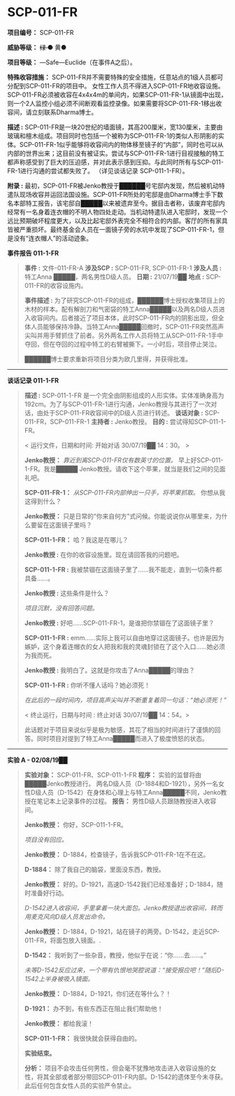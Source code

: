 # SCP-011-FR

**项目编号：**  SCP-011-FR

**威胁等级：**  <span style='text-decoration: line-through;'>&#32511; &#9679;</span> 黄●

**项目等级：**  —Safe—Euclide（在事件A之后）。

**特殊收容措施：**  SCP-011-FR并不需要特殊的安全措施，任意站点的1级人员都可分配到SCP-011-FR的项目中。 女性工作人员不得进入SCP-011-FR地收容设施。SCP-011-FR必须被收容在4x4x4m的单间内，如果SCP-011-FR-1从镜面中出现，则一个2人监控小组必须不间断观看监控录像。如果需要将SCP-011-FR-1移出收容间，请立刻联系Dharma博士。

**描述 :**  SCP-011-FR是一块20世纪的墙面镜，其高200厘米，宽130厘米，主要由玻璃和檀木组成。项目同时也包括一个被称为SCP-011-FR-1的类似人形阴影的实体。SCP-011-FR-1似乎能够将收容间内的物体移至镜子的“内部”，同时也可以从内部的世界出来；这目前没有被证实。尝试与SCP-011-FR-1进行目视接触的特工都声称感受到了巨大的压迫感，并对此表示感到压抑。与此同时所有与SCP-011-FR-1进行沟通的尝试都失败了。 （详见谈话记录 SCP-011-1-FR）。

**附录 :**  最初，SCP-011-FR被Jenko教授于██████号宅邸内发现，然后被机动特遣队现场收容并运回法国设施。SCP-011-FR所处的宅邸是由Dharma博士手下数名本部特工报告，该宅邸自█████以来被遗弃至今。据目击者称，该废弃宅邸内经常有一名身着连衣帽的不明人物四处走动。当机动特遣队进入宅邸时，发现一个远比预期破坏程度更大，以及比起宅邸外表完全不相符合的内部。客厅的所有家具皆被严重损坏。最终基金会人员在一面镜子旁的水坑中发现了SCP-011-FR-1，但是没有“连衣帽人”的活动迹象。

**事件报告 011-1-FR** 


> **事件 :**  文件-011-FR-A
**涉及SCP :**  SCP-011-FR, SCP-011-FR-1
**涉及人员 :**  特工Anna █████，两名男性D级人员。
**日期 :**  21/07/19██
**地点 :**  SCP-011-FR的收容设施内。
> 
> **事件描述 :**  为了研究SCP-011-FR的组成，██████博士授权收集项目上的木材的样本。配有解剖刀和气密袋的特工Anna█████以及两名D级人员进入收容间内。后者接近了项目本体，此时SCP-011-FR内的阴影出现，但全体人员能够保持冷静。当特工Anna█████回撤时，SCP-011-FR突然高声尖叫并用手臂抓住了前者。另外两名工作人员将特工从SCP-011-FR-1手中夺回，但在夺回的过程中特工的右臂被撕下。一小时后，项目停止哭泣。
> 
> ██████博士要求重新将项目分类为欧几里得，并获得批准。
> 


---

**谈话记录 011-1-FR** 


> **描述 :**  SCP-011-1-FR 是一个完全由阴影组成的人形实体。实体准确身高为192cm。为了与SCP-011-FR-1进行沟通，Jenko教授与其进行了一次对话，由处于SCP-011-FR收容间中的D级人员进行转述。
**谈话对象 :**  SCP-011-FR，SCP-011-FR-1
**主持者 :**  Jenko教授。
**目的 :**  尝试得知SCP-011-1-FR。
> 
> < 运行文件，日期和时间: 开始对话 30/07/19██ 14：30。 >
> 
> **Jenko教授：**  *靠近到离SCP-011-FR仅有数英寸的位置。*  早上好SCP-011-1-FR。我是█████ Jenko教授。请收下这个苹果，就当是我们之间的见面礼吧。
> 
> **SCP-011-FR-1：**  *从SCP-011-FR内部伸出一只手，将苹果抓取。*  你想从我这得到什么？
> 
> **Jenko教授：**  只是日常的“你来自何方”式问候。你能说说你从哪里来，为什么要留在这面镜子里吗？
> 
> **SCP-011-1-FR：**  哈？我这是在哪儿？
> 
> **Jenko教授 :**  在你的收容设施里。现在请回答我的问题吧。
> 
> **SCP-011-1-FR :**  我被禁锢在这面镜子里了……我不能走，直到一切条件都具备……。
> 
> **Jenko教授 :**  这些条件是什么？
> 
> *项目沉默，没有回答问题。* 
> 
> **Jenko教授 :**  好吧……SCP-011-FR-1，是谁把你禁锢在了这面镜子里？
> 
> **SCP-011-1-FR :**  emm……实际上我可以自由地穿过这面镜子。也许是因为嫉妒，这个身着连帽衣的女人把我和我的灵魂封锁在了这个入口……她必须为我而死。
> 
> **Jenko教授 :** 我明白了。这就是你攻击了Anna█████的理由？
> 
> **SCP-011-1-FR :**  你听不懂人话吗？她必须死！
> 
> *在此后的一段时间内，项目高声尖叫并不断重复着同一句话：“她必须死！”* 
> 
> < 终止运行，日期与时间 : 终止对话 30/07/19██ 14：54。>
> 
> 此话题对于项目来说似乎是极为敏感，其花了相当的时间进行了谨慎的回答。同时项目对提到了特工Anna█████而进入了极度愤怒的状态。
> 


---

**实验 A - 02/08/19██** 


> **实验对象：** SCP-011-FR、SCP-011-1-FR
**程序：** 实验的监督将由█████Jenko教授进行。 两名D级人员（D-1884和D-1921），另外一名女性D级人员（D-1542）在身体和心理上与特工Anna█████不同，Jenko教授在笔记本上记录事件的过程。
**报告：** 男性D级人员跟随教授进入收容间。
> 
> **Jenko教授：**  你好，SCP-011-1-FR。
> 
> *项目没有回应。* 
> 
> **Jenko教授：**  D-1884，检查镜子，告诉我SCP-011-FR-1在不在这。
> 
> **D-1884：**  除了我自己的脑袋，里面没东西，教授。
> 
> **Jenko教授：**  好的。D-1921，高速D-1542我们已经准备好；D-1884，随时准备好行动。
> 
> *D-1542进入收容间，手里拿着一块大面包。Jenko教授退出收容间，转而用麦克风向D级人员发出命令。* 
> 
> **Jenko教授：**  D-1884，D-1921，站在镜子的两旁。D-1542，走近SCP-011-FR，将面包放入镜面。.
> 
> **D-1542：**  我听到了一些杂音，教授，他似乎在说：“你……去……。”
> 
> *未等D-1542反应过来，一个带有仇恨地哭腔说道：“接受报应吧！”随后D-1542上半身被吸入镜面。* 
> 
> **Jenko教授：**  D-1884，D-1921，你们还在等什么？！
> 
> **D-1921：**  办不到，有些东西正在阻止我们帮助他！
> 
> **Jenko教授：** 都给我滚！
> 
> **SCP-011-1-FR：** 我很快就会获得自由的。
> 
> **实验结束。** 
> 
> **分析：**  项目不会攻击任何男性，但会毫不犹豫地攻击进入收容设施的女性，将其全部或者部分带回SCP-011-FR内部。D-1542的遗体至今未寻获。此后任何包含女性人员的实验严令禁止。
> 


